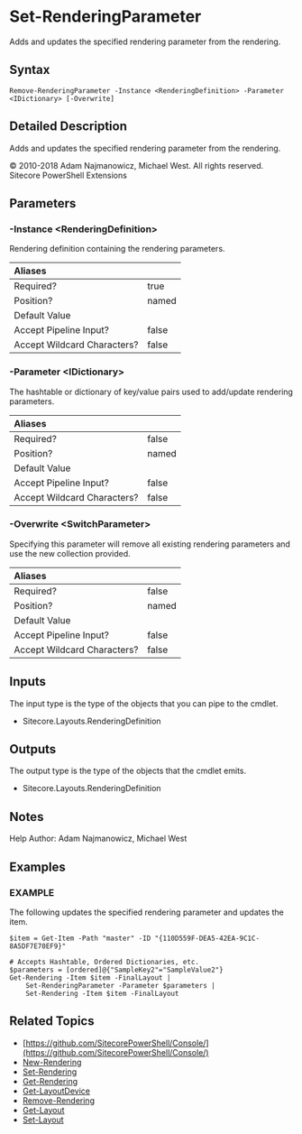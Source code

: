# Set-RenderingParameter

Adds and updates the specified rendering parameter from the rendering.

## Syntax

```text
Remove-RenderingParameter -Instance <RenderingDefinition> -Parameter <IDictionary> [-Overwrite]
```

## Detailed Description

Adds and updates the specified rendering parameter from the rendering.

© 2010-2018 Adam Najmanowicz, Michael West. All rights reserved. Sitecore PowerShell Extensions

## Parameters

### -Instance  &lt;RenderingDefinition&gt;

Rendering definition containing the rendering parameters.

| Aliases |  |
| :--- | :--- |
| Required? | true |
| Position? | named |
| Default Value |  |
| Accept Pipeline Input? | false |
| Accept Wildcard Characters? | false |

### -Parameter  &lt;IDictionary&gt;

The hashtable or dictionary of key/value pairs used to add/update rendering parameters.

| Aliases |  |
| :--- | :--- |
| Required? | false |
| Position? | named |
| Default Value |  |
| Accept Pipeline Input? | false |
| Accept Wildcard Characters? | false |

### -Overwrite  &lt;SwitchParameter&gt;

Specifying this parameter will remove all existing rendering parameters and use the new collection provided.

| Aliases |  |
| :--- | :--- |
| Required? | false |
| Position? | named |
| Default Value |  |
| Accept Pipeline Input? | false |
| Accept Wildcard Characters? | false |

## Inputs

The input type is the type of the objects that you can pipe to the cmdlet.

* Sitecore.Layouts.RenderingDefinition

## Outputs

The output type is the type of the objects that the cmdlet emits.

* Sitecore.Layouts.RenderingDefinition

## Notes

Help Author: Adam Najmanowicz, Michael West

## Examples

### EXAMPLE

The following updates the specified rendering parameter and updates the item.

```text
$item = Get-Item -Path "master" -ID "{110D559F-DEA5-42EA-9C1C-8A5DF7E70EF9}"

# Accepts Hashtable, Ordered Dictionaries, etc.
$parameters = [ordered]@{"SampleKey2"="SampleValue2"}
Get-Rendering -Item $item -FinalLayout |
    Set-RenderingParameter -Parameter $parameters | 
    Set-Rendering -Item $item -FinalLayout
```

## Related Topics

* [https://github.com/SitecorePowerShell/Console/](https://github.com/SitecorePowerShell/Console/) 
* [New-Rendering](new-rendering.md)
* [Set-Rendering](set-rendering.md)
* [Get-Rendering](get-rendering.md)
* [Get-LayoutDevice](get-layoutdevice.md)
* [Remove-Rendering](remove-rendering.md)
* [Get-Layout](get-layout.md)
* [Set-Layout](set-layout.md)

